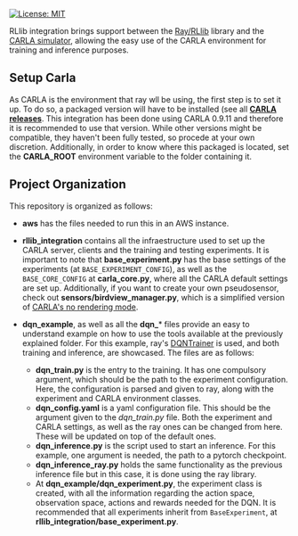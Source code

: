 [![License: MIT](https://img.shields.io/badge/License-MIT-yellow.svg)](https://opensource.org/licenses/MIT)

RLlib integration brings support between the [Ray/RLlib](https://github.com/ray-project/ray) library and the [CARLA simulator](https://github.com/carla-simulator/carla), allowing the easy use of the CARLA environment for training and inference purposes.

## Setup Carla

As CARLA is the environment that ray wll be using, the first step is to set it up. To do so, a packaged version will have to be installed (see all [**CARLA releases**](https://github.com/carla-simulator/carla/releases). This integration has been done using CARLA 0.9.11 and therefore it is recommended to use that version. While other versions might be compatible, they haven't been fully tested, so procede at your own discretion. Additionally, in order to know where this packaged is located, set the **CARLA_ROOT** environment variable to the folder containing it.

## Project Organization

This repository is organized as follows:

* **aws** has the files needed to run this in an AWS instance.

* **rllib_integration** contains all the infraestructure used to set up the CARLA server, clients and the training and testing experiments. It is important to note that **base_experiment.py** has the base settings of the experiments (at `BASE_EXPERIMENT_CONFIG`), as well as the `BASE_CORE_CONFIG` at **carla_core.py**, where all the CARLA default settings are set up. Additionally, if you want to create your own pseudosensor, check out **sensors/birdview_manager.py**, which is a simplified version of [CARLA's no rendering mode](https://github.com/carla-simulator/carla/blob/master/PythonAPI/examples/no_rendering_mode.py).

* **dqn_example**, as well as all the **dqn_*** files provide an easy to understand example on how to use the tools available at the previously explained folder. For this example, ray's [DQNTrainer](https://github.com/ray-project/ray/blob/master/rllib/agents/dqn/dqn.py#L285) is used, and both training and inference, are showcased. The files are as follows:
    * **dqn_train.py** is the entry to the training. It has one compulsory argument, which should be the path to the experiment configuration. Here, the configuration is parsed and given to ray, along with the experiment and CARLA environment classes.
    * **dqn_config.yaml** is a yaml configuration file. This should be the argument given to the _dqn_train.py_ file. Both the experiment and CARLA settings, as well as the ray ones can be changed from here. These will be updated on top of the default ones.
    * **dqn_inference.py** is the script used to start an inference. For this example, one argument is needed, the path to a pytorch checkpoint. 
    * **dqn_inference_ray.py** holds the same functionality as the previous inference file but in this case, it is done using the 
    ray library.
    * At **dqn_example/dqn_experiment.py**, the experiment class is created, with all the information regarding the action space, observation space, actions and rewards needed for the DQN. It is recommended that all experiments inherit from `BaseExperiment`, at **rllib_integration/base_experiment.py**.

